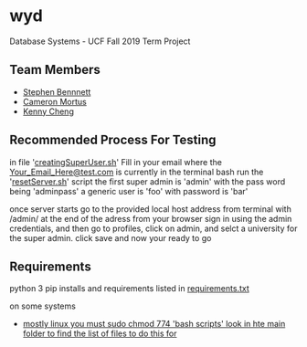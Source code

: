 # wyd
Database Systems - UCF Fall 2019 Term Project

## Team Members
- [Stephen Bennnett](https://github.com/sphen97)
- [Cameron Mortus](https://github.com/CamMortus)
- [Kenny Cheng](https://github.com/Chengalang)

## Recommended Process For Testing
in file '[creatingSuperUser.sh](https://github.com/sphen97/wyd/blob/master/wyd_project/creatingSuperUser.sh)' Fill in your email where the Your_Email_Here@test.com is currently
in the terminal bash run the '[resetServer.sh](https://github.com/sphen97/wyd/blob/master/wyd_project/resetServer.sh)' script
the first super admin is 'admin' with the pass word being 'adminpass'
a generic user is 'foo' with password is 'bar'

once server starts go to the provided local host address from terminal with /admin/ at the end of the adress from your browser
sign in using the admin credentials, and then go to profiles, click on admin, and selct a university for the super admin. click save and now your ready to go

## Requirements 
python 3 
pip installs and requirements listed in [requirements.txt](https://github.com/sphen97/wyd/blob/master/wyd_project/requirements.txt)

on some systems 
- [mostly linux you must sudo chmod 774 'bash scripts' look in hte main folder to find the list of files to do this for](https://github.com/sphen97/wyd/tree/master/wyd_project)
